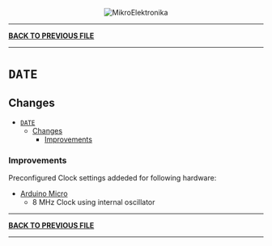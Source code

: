 
<p align="center">
  <img src="http://www.mikroe.com/img/designs/beta/logo_small.png?raw=true" alt="MikroElektronika"/>
</p>

---

**[BACK TO PREVIOUS FILE](../changelog.md)**

---

# `DATE`

## Changes

- [`DATE`](#date)
  - [Changes](#changes)
    + [Improvements](#improvements)

### Improvements

Preconfigured Clock settings addeded for following hardware:

+ [Arduino Micro](https://store.arduino.cc/products/arduino-micro?_gl=1*1we0vi1*_up*MQ..*_ga*Mzc2OTY2MTYzLjE3MzUwNTAzMjc.*_ga_NEXN8H46L5*MTczNTA1MDMyNS4xLjAuMTczNTA1MDMyNS4wLjAuODA5MDc4MjMy)
  + 8 MHz Clock using internal oscillator

---

**[BACK TO PREVIOUS FILE](../changelog.md)**

---
